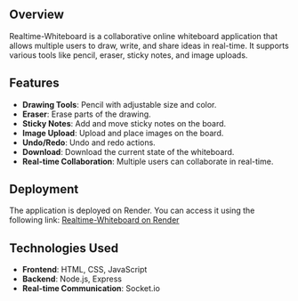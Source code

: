 
## Overview
Realtime-Whiteboard is a collaborative online whiteboard application that allows multiple users to draw, write, and share ideas in real-time. It supports various tools like pencil, eraser, sticky notes, and image uploads.

## Features
- **Drawing Tools**: Pencil with adjustable size and color.
- **Eraser**: Erase parts of the drawing.
- **Sticky Notes**: Add and move sticky notes on the board.
- **Image Upload**: Upload and place images on the board.
- **Undo/Redo**: Undo and redo actions.
- **Download**: Download the current state of the whiteboard.
- **Real-time Collaboration**: Multiple users can collaborate in real-time.

## Deployment
The application is deployed on Render. You can access it using the following link:
[Realtime-Whiteboard on Render](https://your-render-link.com)

## Technologies Used
- **Frontend**: HTML, CSS, JavaScript
- **Backend**: Node.js, Express
- **Real-time Communication**: Socket.io